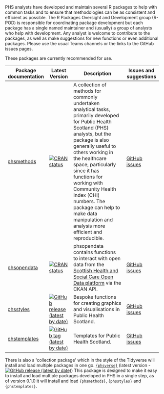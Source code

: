 PHS analysts have developed and maintain several R packages to help with common tasks and to ensure that methodologies can be as consistent and efficient as possible. The R Packages Oversight and Development group (R-POD) is responsible for coordinating package development but each package has a single named maintainer and (usually) a group of analysts who help with development. Any analyst is welcome to contribute to the packages, as well as make suggestions for new functions or even additional packages. Please use the usual Teams channels or the links to the GitHub issues pages.

These packages are currently recommended for use.

| Package documentation  | Latest Version | Description | Issues and suggestions |
|- |- |- |- |
| [phsmethods](https://public-health-scotland.github.io/phsmethods/) | [![CRAN status](https://www.r-pkg.org/badges/version/phsmethods)](https://CRAN.R-project.org/package=phsmethods)  |  A collection of methods for commonly undertaken analytical tasks, primarily developed for Public Health Scotland (PHS) analysts, but the package is also generally useful to others working in the healthcare space, particularly since it has functions for working with Community Health Index (CHI) numbers. The package can help to make data manipulation and analysis more efficient and reproducible. |  [GitHub issues](https://github.com/Public-Health-Scotland/phsmethods/issues) |
| [phsopendata](https://public-health-scotland.github.io/phsopendata/) | [![CRAN status](https://www.r-pkg.org/badges/version/phsopendata)](https://CRAN.R-project.org/package=phsopendata) | phsopendata contains functions to interact with open data from the [Scottish Health and Social Care Open Data platform](https://www.opendata.nhs.scot/) via the CKAN API. | [GitHub issues](https://github.com/Public-Health-Scotland/phsopendata/issues) |
| [phsstyles](https://public-health-scotland.github.io/phsstyles/) | [![GitHub release (latest by date)](https://img.shields.io/github/v/release/Public-Health-Scotland/phsstyles)](https://github.com/Public-Health-Scotland/phsstyles/releases/latest) | Bespoke functions for creating graphics and visualisations in Public Health Scotland. | [GitHub issues](https://github.com/Public-Health-Scotland/phsstyles/issues) 	|
| [phstemplates](https://public-health-scotland.github.io/phstemplates/) 	| [![GitHub tag (latest by date)](https://img.shields.io/github/v/tag/Public-Health-Scotland/phstemplates)](https://github.com/Public-Health-Scotland/phstemplates/tags) | Templates for Public Health Scotland. | [GitHub issues](https://github.com/Public-Health-Scotland/phstemplates/issues) 	|


There is also a 'collection package' which in the style of the Tidyverse will install and load multiple packages in one go. [`{phsverse}`](https://github.com/Public-Health-Scotland/phsverse) (latest version - [![GitHub release (latest by date)](https://img.shields.io/github/v/release/Public-Health-Scotland/phsverse)](https://github.com/Public-Health-Scotland/phsverse/releases/latest)) This package is designed to make it easy to install and load multiple packages developed in PHS in a single step, as of version 0.1.0 it will install and load `{phsmethods}`, `{phsstyles}` and `{phstemplates}`.

